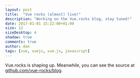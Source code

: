 ```yaml
---
layout: post
title:  "Vue rocks (almost) live!"
description: "Working on the Vue.rocks blog, stay tuned!"
date: 2017-01-01 15:22:00+01:00
size: 12
sizeDesktop: 4
shadow: true
comments: true
author: dan
tags: [vue, vuejs, vue.js, javascript]
---
```


Vue.rocks is shaping up. Meanwhile, you can see the source at [github.com/vue-rocks/blog](https://github.com/vue-rocks/blog).
